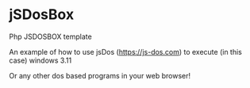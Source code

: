 # jSDosBox
Php JSDOSBOX template

An example of how to use jsDos (https://js-dos.com)
to execute (in this case) windows 3.11

Or any other dos based programs in your web browser!
